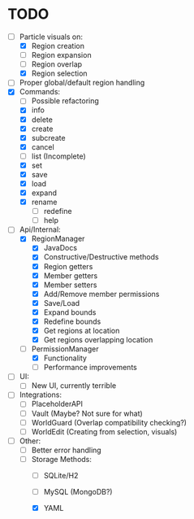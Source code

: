 # TODO

- [ ] Particle visuals on:
    - [x] Region creation
    - [ ] Region expansion
    - [ ] Region overlap
    - [x] Region selection
- [ ] Proper global/default region handling
- [x] Commands:
    - [ ] Possible refactoring
    - [x] info
    - [x] delete
    - [x] create
    - [x] subcreate
    - [x] cancel
    - [ ] list (Incomplete)
    - [x] set
    - [x] save
    - [x] load
    - [x] expand
  - [x] rename
    - [ ] redefine
    - [ ] help
- [ ]  Api/Internal:
    - [x] RegionManager
        - [x] JavaDocs
        - [x] Constructive/Destructive methods
        - [x] Region getters
        - [x] Member getters
        - [x] Member setters
        - [x] Add/Remove member permissions
        - [x] Save/Load
        - [x] Expand bounds
        - [x] Redefine bounds
        - [x] Get regions at location
        - [x] Get regions overlapping location
    - [ ] PermissionManager
        - [x] Functionality
        - [ ] Performance improvements
- [ ]  UI:
    - [ ] New UI, currently terrible
- [ ] Integrations:
    - [ ] PlaceholderAPI
    - [ ] Vault (Maybe? Not sure for what)
    - [ ] WorldGuard (Overlap compatibility checking?)
    - [ ] WorldEdit (Creating from selection, visuals)
- [ ]  Other:
    - [ ] Better error handling
    - [ ] Storage Methods:
        - [ ] SQLite/H2
        - [ ] MySQL (MongoDB?)
        - [x] YAML

